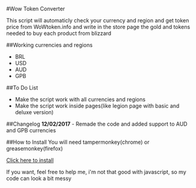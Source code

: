 #Wow Token Converter

This script will automaticly check your currency and region and get token price from WoWtoken.info and write in the store page the gold and tokens needed to buy each product from blizzard

##Working currencies and regions
* BRL
* USD
* AUD
* GPB

##To Do List
* Make the script work with all currencies and regions
* Make the script work inside pages(like legion page with basic and deluxe version)

##Changelog
**12/02/2017** - Remade the code and added support to AUD and GPB currencies

##How to Install
You will need tampermonkey(chrome) or greasemonkey(firefox)

[Click here to install](https://github.com/victorscopel/wow-token-converter/raw/master/converter.user.js)


If you want, feel free to help me, i'm not that good with javascript, so my code can look a bit messy
